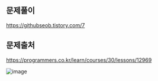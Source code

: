 ## 문제풀이
https://githubseob.tistory.com/7

## 문제출처
https://programmers.co.kr/learn/courses/30/lessons/12969

![image](https://user-images.githubusercontent.com/83795383/128042335-5bb63ccf-0964-4596-a647-adf9d1c76377.png)
